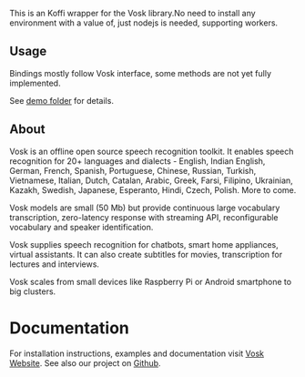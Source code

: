 This is an Koffi wrapper for the Vosk library.No need to install any environment with a value of, just nodejs is needed, supporting workers.

## Usage

Bindings mostly follow Vosk interface, some methods are not yet fully implemented.

See [demo folder](https://github.com/alphacep/vosk-api/tree/master/nodejs/demo) for
details.

## About

Vosk is an offline open source speech recognition toolkit. It enables
speech recognition for 20+ languages and dialects - English, Indian
English, German, French, Spanish, Portuguese, Chinese, Russian, Turkish,
Vietnamese, Italian, Dutch, Catalan, Arabic, Greek, Farsi, Filipino,
Ukrainian, Kazakh, Swedish, Japanese, Esperanto, Hindi, Czech, Polish.
More to come.

Vosk models are small (50 Mb) but provide continuous large vocabulary
transcription, zero-latency response with streaming API, reconfigurable
vocabulary and speaker identification.

Vosk supplies speech recognition for chatbots, smart home appliances,
virtual assistants. It can also create subtitles for movies,
transcription for lectures and interviews.

Vosk scales from small devices like Raspberry Pi or Android smartphone to
big clusters.

# Documentation

For installation instructions, examples and documentation visit [Vosk
Website](https://alphacephei.com/vosk). See also our project on
[Github](https://github.com/tocha688/vosk-koffi).
